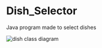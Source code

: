 # Dish_Selector
Java program made to select dishes

![dish class diagram](https://user-images.githubusercontent.com/78724550/187235095-d827c5ff-5f08-4270-8b29-ea82c2380353.png)

